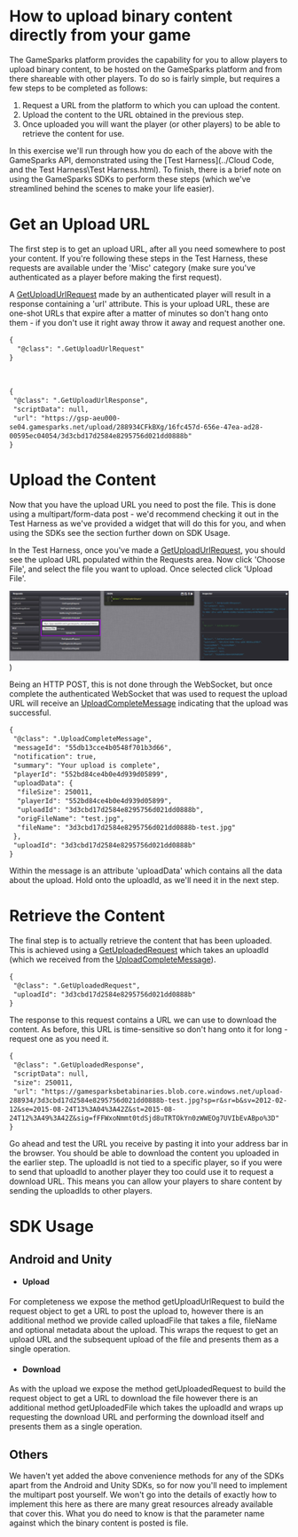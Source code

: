 # How to upload binary content directly from your game

The GameSparks platform provides the capability for you to allow players to upload binary content, to be hosted on the GameSparks platform and from there shareable with other players. To do so is fairly simple, but requires a few steps to be completed as follows:

1. Request a URL from the platform to which you can upload the content.
2. Upload the content to the URL obtained in the previous step.
3. Once uploaded you will want the player (or other players) to be able to retrieve the content for use.

In this exercise we'll run through how you do each of the above with the GameSparks API, demonstrated using the [Test Harness](../Cloud Code, and the Test Harness\Test Harness.html). To finish, there is a brief note on using the GameSparks SDKs to perform these steps (which we've streamlined behind the scenes to make your life easier).

# Get an Upload URL

The first step is to get an upload URL, after all you need somewhere to post your content. If you're following these steps in the Test Harness, these requests are available under the 'Misc' category (make sure you've authenticated as a player before making the first request).

A [GetUploadUrlRequest](/documentation/request-api/misc-request-api/getuploadurlrequest) made by an authenticated player will result in a response containing a 'url' attribute. This is your upload URL, these are one-shot URLs that expire after a matter of minutes so don't hang onto them - if you don't use it right away throw it away and request another one.

```
{
  "@class": ".GetUploadUrlRequest"
}
```
 

```
{
 "@class": ".GetUploadUrlResponse",
 "scriptData": null,
 "url": "https://gsp-aeu000-se04.gamesparks.net/upload/288934CFkBXg/16fc457d-656e-47ea-ad28-00595ec04054/3d3cbd17d2584e8295756d021dd0888b"
}
```

# Upload the Content

Now that you have the upload URL you need to post the file. This is done using a multipart/form-data post - we'd recommend checking it out in the Test Harness as we've provided a widget that will do this for you, and when using the SDKs see the section further down on SDK Usage.

In the Test Harness, once you've made a [GetUploadUrlRequest](/documentation/request-api/misc-request-api/getuploadurlrequest), you should see the upload URL populated within the Requests area. Now click 'Choose File', and select the file you want to upload. Once selected click 'Upload File'.

![](img/Binary/1.png))

Being an HTTP POST, this is not done through the WebSocket, but once complete the authenticated WebSocket that was used to request the upload URL will receive an [UploadCompleteMessage](https://docs.gamesparks.net/documentation/message-api/misc-message-api/uploadcompletemessage) indicating that the upload was successful.

```
{
 "@class": ".UploadCompleteMessage",
 "messageId": "55db13cce4b0548f701b3d66",
 "notification": true,
 "summary": "Your upload is complete",
 "playerId": "552bd84ce4b0e4d939d05899",
 "uploadData": {
  "fileSize": 250011,
  "playerId": "552bd84ce4b0e4d939d05899",
  "uploadId": "3d3cbd17d2584e8295756d021dd0888b",
  "origFileName": "test.jpg",
  "fileName": "3d3cbd17d2584e8295756d021dd0888b-test.jpg"
 },
 "uploadId": "3d3cbd17d2584e8295756d021dd0888b"
}
```

Within the message is an attribute 'uploadData' which contains all the data about the upload. Hold onto the uploadId, as we'll need it in the next step.

# Retrieve the Content

The final step is to actually retrieve the content that has been uploaded. This is achieved using a [GetUploadedRequest](/documentation/request-api/misc-request-api/getuploadedrequest) which takes an uploadId (which we received from the [UploadCompleteMessage](https://docs.gamesparks.net/documentation/message-api/misc-message-api/uploadcompletemessage)).

```
{
 "@class": ".GetUploadedRequest",
 "uploadId": "3d3cbd17d2584e8295756d021dd0888b"
}
```

The response to this request contains a URL we can use to download the content. As before, this URL is time-sensitive so don't hang onto it for long - request one as you need it.

```
{
 "@class": ".GetUploadedResponse",
 "scriptData": null,
 "size": 250011,
 "url": "https://gamesparksbetabinaries.blob.core.windows.net/upload-288934/3d3cbd17d2584e8295756d021dd0888b-test.jpg?sp=r&sr=b&sv=2012-02-12&se=2015-08-24T13%3A04%3A42Z&st=2015-08-24T12%3A49%3A42Z&sig=fFFWxoNmmt0tdSjd8uTRTOkYn0zWWEOg7UVIbEvABpo%3D"
}
```

Go ahead and test the URL you receive by pasting it into your address bar in the browser. You should be able to download the content you uploaded in the earlier step. The uploadId is not tied to a specific player, so if you were to send that uploadId to another player they too could use it to request a download URL. This means you can allow your players to share content by sending the uploadIds to other players.

# SDK Usage

## Android and Unity

* #### Upload

For completeness we expose the method getUploadUrlRequest to build the request object to get a URL to post the upload to, however there is an additional method we provide called uploadFile that takes a file, fileName and optional metadata about the upload. This wraps the request to get an upload URL and the subsequent upload of the file and presents them as a single operation.

* #### Download

As with the upload we expose the method getUploadedRequest to build the request object to get a URL to download the file however there is an additional method getUploadedFile which takes the uploadId and wraps up requesting the download URL and performing the download itself and presents them as a single operation.

## Others

We haven't yet added the above convenience methods for any of the SDKs apart from the Android and Unity SDKs, so for now you'll need to implement the multipart post yourself. We won't go into the details of exactly how to implement this here as there are many great resources already available that cover this. What you do need to know is that the parameter name against which the binary content is posted is file.
